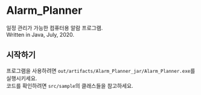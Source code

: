 # Alarm_Planner
일정 관리가 가능한 컴퓨터용 알람 프로그램.  
Written in Java, July, 2020.

## 시작하기
프로그램을 사용하려면 `out/artifacts/Alarm_Planner_jar/Alarm_Planner.exe`를 실행시키세요.  
코드를 확인하려면 `src/sample`의 클래스들을 참고하세요.
